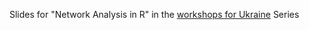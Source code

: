 Slides for "Network Analysis in R" in the
[workshops for
Ukraine](https://sites.google.com/view/dariia-mykhailyshyna/main/r-workshops-for-ukraine#h.1vnvyiw9hmcy) Series